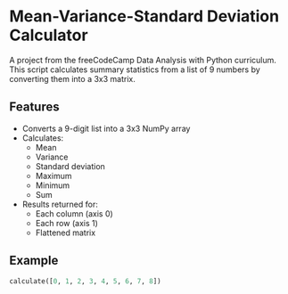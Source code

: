 # Mean-Variance-Standard Deviation Calculator

A project from the freeCodeCamp Data Analysis with Python curriculum. This script calculates summary statistics from a list of 9 numbers by converting them into a 3x3 matrix.

## Features

- Converts a 9-digit list into a 3x3 NumPy array
- Calculates:
  - Mean
  - Variance
  - Standard deviation
  - Maximum
  - Minimum
  - Sum
- Results returned for:
  - Each column (axis 0)
  - Each row (axis 1)
  - Flattened matrix

## Example

```python
calculate([0, 1, 2, 3, 4, 5, 6, 7, 8])
